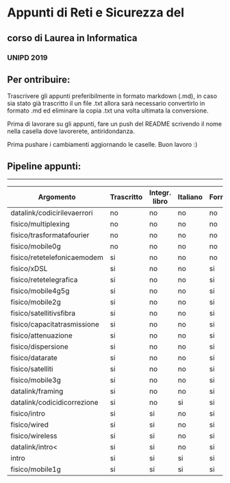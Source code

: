 # Appunti di Reti e Sicurezza del 
## corso di Laurea in Informatica 
### UNIPD 2019

## Per ontribuire:
Trascrivere gli appunti preferibilmente in formato markdown (.md), in caso sia stato già trascritto il un file .txt allora sarà necessario convertirlo in formato .md ed eliminare la copia .txt una volta ultimata la conversione.

Prima di lavorare su gli appunti, fare un push del README scrivendo il nome  nella casella dove lavorerete, antiridondanza.

Prima pushare i cambiamenti aggiornando le caselle. Buon lavoro :)

## Pipeline appunti:
--------------------
| Argomento | Trascritto | Integr. libro | Italiano | Formattazione |
| --------- | ---------- | ------------- | -------- | ------------- | 
| datalink/codicirilevaerrori | no | no | no | no |
| fisico/multiplexing | no | no | no | no |
| fisico/trasformatafourier |  no | no | no | no |
| fisico/mobile0g | no | no | no | no |
| fisico/retetelefonicaemodem | si | no | no | no |
| fisico/xDSL | si | no | no | si |
| fisico/retetelegrafica | si | no | no | si |
| fisico/mobile4g5g | si | no | no | si |
| fisico/mobile2g | si | no | no | si |
| fisico/satellitivsfibra | si | no | no | si |
| fisico/capacitatrasmissione | si | no | no | si |
| fisico/attenuazione | si | no | no | si |
| fisico/dispersione | si | no | no | si |
| fisico/datarate | si | no | no | si |
| fisico/satelliti | si | no | no | si |
| fisico/mobile3g | si | no | no | si |
| datalink/framing | si | no | no | si |
| datalink/codicidicorrezione | si | no | si | si |
| fisico/intro | si | si | no | si |
| fisico/wired | si | si | no | si | 
| fisico/wireless | si | si | no | si |
| datalink/intro< | si | si | no | si |
| intro | si | si | si | si
| fisico/mobile1g | si | si | si | si |
